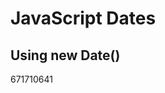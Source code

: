<!DOCTYPE html>
<html>
<body>

<h1>JavaScript Dates</h1>
<h2>Using new Date()</h2>

<p id="demo"></p>

<script>
const d = new Date("2022-03-25");
document.getElementById("demo").innerHTML = d;
</script>

</body> 
671710641
</html>



